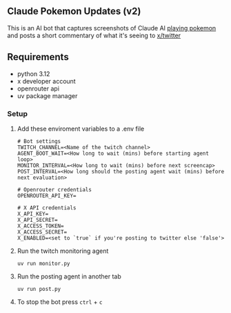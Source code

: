 ## Claude Pokemon Updates (v2)

This is an AI bot that captures screenshots of Claude AI [playing pokemon](https://www.twitch.tv/claudeplayspokemon) and posts a short commentary of what it's seeing to [x/twitter](https://x.com/claudetracker_)

## Requirements

- python 3.12
- x developer account
- openrouter api
- uv package manager

### Setup

1. Add these enviroment variables to a .env file
	```
	# Bot settings
	TWITCH_CHANNEL=<Name of the twitch channel>
	AGENT_BOOT_WAIT=<How long to wait (mins) before starting agent loop>
	MONITOR_INTERVAL=<How long to wait (mins) before next screencap>
	POST_INTERVAL=<How long should the posting agent wait (mins) before next evaluation>
	
	# Openrouter credentials
	OPENROUTER_API_KEY=

	# X API credentials
	X_API_KEY=
	X_API_SECRET=
	X_ACCESS_TOKEN=
	X_ACCESS_SECRET=
	X_ENABLED=<set to `true` if you're posting to twitter else 'false'>
	```

2. Run the twitch monitoring agent
	```
	uv run monitor.py
	```
3. Run the posting agent in another tab
	```
	uv run post.py
	```

3. To stop the bot press `ctrl` + `c`
